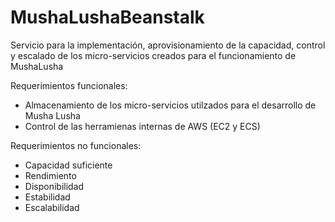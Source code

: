 # MushaLushaBeanstalk
Servicio para la implementación, aprovisionamiento de la capacidad, control y escalado de los micro-servicios creados para el funcionamiento de MushaLusha

Requerimientos funcionales:
- Almacenamiento de los micro-servicios utilzados para el desarrollo de Musha Lusha
- Control de las herramienas internas de AWS (EC2 y ECS)

Requerimientos no funcionales:
- Capacidad suficiente
- Rendimiento
- Disponibilidad
- Estabilidad
- Escalabilidad
